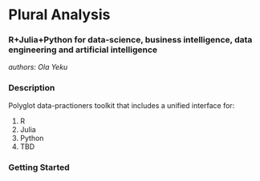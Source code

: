 # Plural Analysis
### R+Julia+Python for data-science, business intelligence, data engineering and artificial intelligence
*authors: Ola Yeku*

### Description
Polyglot data-practioners toolkit that includes a unified interface for:

1. R
2. Julia
3. Python
4. TBD

### Getting Started


